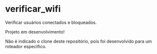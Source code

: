# verificar_wifi
Verificar usuários conectados e bloqueados.

Projeto em desenvolvimento!

Não é indicado o clone deste repositório, pois foi desenvolvido para um roteador específico.
